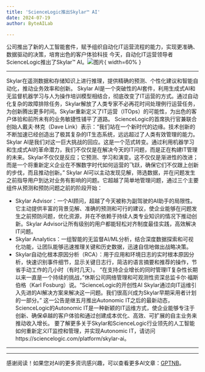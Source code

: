 ```yaml
---
title: 'ScienceLogic推出Skylar™ AI'
date: 2024-07-19
author: ByteAILab

---
```


公司推出了新的人工智能套件，赋予组织自动化IT运营流程的能力，实现更准确、数据驱动的决策，培育出色的客户体验科技
今天，自动化IT运营领导者ScienceLogic推出了Skylar™ AI。![图片](https://ai-techpark.com/wp-content/uploads/2024/07/ScienceLogic-1-960x540.jpg){ width=60% }

---
Skylar在遥测数据和存储知识上进行推理，提供精确的预测、个性化建议和智能自动化，推动业务效率和创新。
Skylar AI是一个突破性的AI套件，利用生成式AI和无监督机器学习与人为操作培训模型相结合，彻底改变了IT运营的方式。通过自动化复杂的故障排除任务，Skylar解放了人类专家不必再花时间处理例行运营任务，为创新腾出更多时间。Skylar重新定义了IT运营（ITOps）的可能性，为出色的客户体验和前所未有的业务敏捷性铺平了道路。
ScienceLogic的首席执行官兼联合创始人戴夫·林克（Dave Link）表示：“我们站在一个新时代的边缘。技术创新的不断加速已经创造出了极其复杂的IT生态系统，远远超过了人类有效管理的能力。Skylar AI是我们对这一巨大挑战的回应。这是一个范式转变。通过利用机器学习和生成式AI的革命潜力，我们不仅仅是在解决今天的IT问题，而是正在构建IT管理的未来。Skylar不仅仅是反应；它预测、学习和演变。这不仅仅是渐进性的改进；而是一个将重新定义企业在不懈数字时代如何运营的飞跃，确保它们不仅跟上创新的步伐，而且推动创新。”
Skylar AI可以主动发现见解，筛选数据，并在问题发生之前指导用户到达对业务有影响的问题。它超越了简单地管理问题，通过三个主要组件从预测和预防问题之前的阶段开始：
- Skylar Advisor：一个AI顾问，超越了今天被称为副驾驶的AI助手的局限性。它主动提供丰富的背景见解、准确的预测和可行的建议，使企业能够在问题发生之前预防问题，优化资源，并在不依赖于持续人类专业知识的情况下推动创新。Skylar Advisor让所有级别的用户都能轻松对齐制度最佳实践，高效解决IT问题。
- Skylar Analytics：一组智能的无监督AI/ML分析，结合深度数据探索和可视化功能，让团队能够迅速推理关键和历史数据，迅速自信地做出战略决策。
- Skylar自动化根本原因分析（RCA）：用于应用和环境日志的实时根本原因分析，快速识别事件细节，显示关键日志行，简洁的语言摘要和推荐的操作，节省手动工作的几小时（有时几天）。
“在支持企业增长的同时管理IT复杂性长期以来一直是一个持续的挑战，”休斯公司网络管理和可观测性资深总监卡尔·福斯伯格（Karl Fosburg）说。“ScienceLogic的开创性AI Skylar通过向IT运维引入先进的AI解决方案来解决这一问题。我们很高兴成为Skylar早期采用者计划的一部分。”
这一公告是继五月推出Autonomic IT之后的最新动态，ScienceLogic的Autonomic IT是一种新颖的IT运维方式，使企业能够专注于创新、确保卓越的客户体验和通过创建成本优化、高效、可扩展的自主业务来推动收入增长。
要了解更多关于Skylar和ScienceLogic行业领先的人工智能如何重新定义IT监控和管理，并实现Autonomic IT，请访问https://sciencelogic.com/platform/skylar-ai。

---
---
感谢阅读！如果您对AI的更多资讯感兴趣，可以查看更多AI文章：[GPTNB](https://gptnb.com)。